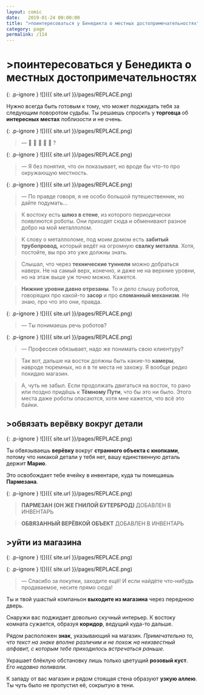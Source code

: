 ```yaml
---
layout: comic
date:   2019-01-24 00:00:00 
title: ">поинтересоваться у Бенедикта о местных достопримечательностях"
category: page
permalink: /114
---
```

# >поинтересоваться у Бенедикта о местных достопримечательностях

{: .p-ignore }
![]({{ site.url }}/pages/REPLACE.png)

Нужно всегда быть готовым к тому, что может поджидать тебя за следующим поворотом судьбы. Ты решаешь спросить у <strong>торговца </strong>об <strong>интересных местах</strong> поблизости и не очень.

{: .p-ignore }
![]({{ site.url }}/pages/REPLACE.png)

<blockquote>— 🗿 🗽 🗼 🏰 🏯 ?</blockquote>

{: .p-ignore }
![]({{ site.url }}/pages/REPLACE.png)

<blockquote>— Я без понятия, что он показывает, но вроде бы что-то про окружающую местность.</blockquote>

{: .p-ignore }
![]({{ site.url }}/pages/REPLACE.png)

<blockquote>— По правде говоря, я не особо большой путешественник, но дайте подумать…</blockquote>

<blockquote>К востоку есть <strong>шлюз в стене</strong>, из которого периодически появляются роботы. Они приходят сюда и обменивают разное добро на мой металлолом.</blockquote>

<blockquote>К слову о металлоломе, под моим домом есть <strong>забитый трубопровод</strong>, который ведёт на огромную <strong>свалку металла</strong>. Хотя, постойте, вы про это уже должны знать.</blockquote>

<blockquote>Слышал, что через <strong>технические туннели</strong> можно добраться наверх. Не на самый верх, конечно, и даже не на верхние уровни, но на этаж выше уж точно можно. Кажется.</blockquote>

<blockquote><strong>Нижние уровни давно отрезаны</strong>. То и дело слышу роботов, говорящих про какой-то <strong>засор </strong>и про <strong>сломанный механизм</strong>. Не знаю, про что это они, правда.</blockquote>

{: .p-ignore }
![]({{ site.url }}/pages/REPLACE.png)

<blockquote>— Ты понимаешь речь роботов?</blockquote>

{: .p-ignore }
![]({{ site.url }}/pages/REPLACE.png)

<blockquote>— Профессия обязывает, надо же понимать свою клиентуру?</blockquote>

<blockquote>Так вот, дальше на восток должны быть какие-то <strong>камеры</strong>, навроде тюремных, но я в те места не захожу. Я вообще редко покидаю магазин.</blockquote>

<blockquote>А, чуть не забыл. Если продолжать двигаться на восток, то рано или поздно придёшь к <strong>Тёмному Пути</strong>, что бы это ни было. Этого места даже роботы опасаются, хотя мне кажется, что всё это байки.</blockquote>

## >обвязать верёвку вокруг детали

{: .p-ignore }
![]({{ site.url }}/pages/REPLACE.png)

Ты обвязываешь <strong>верёвку </strong>вокруг <strong>странного объекта с кнопками</strong>, потому что никакой детали у тебя нет, вашу единственную деталь держит <strong>Марио</strong>.

Это освобождает тебе ячейку в инвентаре, куда ты помещаешь <strong>Пармезана</strong>.

{: .p-ignore }
![]({{ site.url }}/pages/REPLACE.png)

<blockquote><strong>ПАРМЕЗАН (ОН ЖЕ ГНИЛОЙ БУТЕРБРОД) </strong>ДОБАВЛЕН В ИНВЕНТАРЬ</blockquote>

<blockquote><strong>ОБВЯЗАННЫЙ ВЕРЁВКОЙ ОБЪЕКТ</strong> ДОБАВЛЕН В ИНВЕНТАРЬ</blockquote>

## >уйти из магазина

{: .p-ignore }
![]({{ site.url }}/pages/REPLACE.png)

{: .p-ignore }
![]({{ site.url }}/pages/REPLACE.png)

<blockquote>— Спасибо за покупки, заходите ещё! И если найдёте что-нибудь продаваемое, несите прямо сюда!</blockquote>

Ты и твой ушастый компаньон <strong>выходите из магазина</strong> через переднюю дверь.

Снаружи вас поджидает довольно скучный интерьер. К востоку комната сужается, образуя <strong>коридор</strong>, ведущий куда-то дальше. 

Рядом расположен <strong>знак</strong>, указывающий на магазин. <em>Примечательно то, что текст на знаке вполне различим и не похож на неизвестный алфавит, с которым тебе приходилось встречаться раньше.</em>

Украшает блёклую обстановку лишь только цветущий <strong>розовый куст</strong>. <em>Его недавно поливали</em>.

К западу от вас магазин и рядом стоящая стена образуют <strong>узкую аллею</strong>. Ты чуть было не пропустил её, сокрытую в тени.
